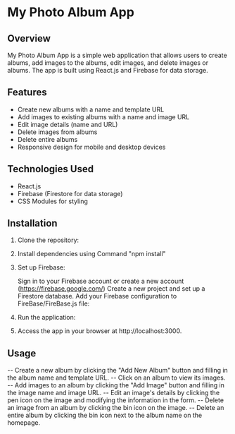 # My Photo Album App

## Overview

My Photo Album App is a simple web application that allows users to create albums, add images to the albums, edit images, and delete images or albums. The app is built using React.js and Firebase for data storage.

## Features

- Create new albums with a name and template URL
- Add images to existing albums with a name and image URL
- Edit image details (name and URL)
- Delete images from albums
- Delete entire albums
- Responsive design for mobile and desktop devices

## Technologies Used

- React.js
- Firebase (Firestore for data storage)
- CSS Modules for styling

## Installation

1. Clone the repository:

2. Install dependencies using Command "npm install"

3. Set up Firebase:

    Sign in to your Firebase account or create a new account (https://firebase.google.com/)
    Create a new project and set up a Firestore database.
    Add your Firebase configuration to FireBase/FireBase.js file:

4. Run the application:

5. Access the app in your browser at http://localhost:3000.

## Usage

-- Create a new album by clicking the "Add New Album" button and filling in the album name and template URL.
-- Click on an album to view its images.
-- Add images to an album by clicking the "Add Image" button and filling in the image name and image URL.
-- Edit an image's details by clicking the pen icon on the image and modifying the information in the form.
-- Delete an image from an album by clicking the bin icon on the image.
-- Delete an entire album by clicking the bin icon next to the album name on the homepage.